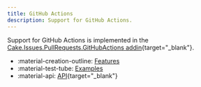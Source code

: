 ```yaml
---
title: GitHub Actions
description: Support for GitHub Actions.
---
```


Support for GitHub Actions is implemented in the
[Cake.Issues.PullRequests.GitHubActions addin](https://cakebuild.net/extensions/cake-issues-pullrequests-githubactions/){target="_blank"}.

<div class="grid cards" markdown>

- :material-creation-outline: [Features](features.md)
- :material-test-tube: [Examples](examples/index.md)
- :material-api: [API](https://cakebuild.net/extensions/cake-issues-pullrequests-githubactions){target="_blank"}

</div>

